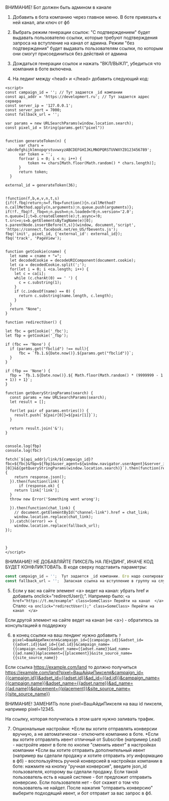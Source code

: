 ВНИМАНИЕ! Бот должен быть админом в канале

1) Добавить в бота компанию через главное меню. В боте привязать к ней канал, апи ключ от фб

2) Выбрать режим генерации ссылок: "С подтверждением" будет выдавать пользователю ссылки, которые требуют подтверждения запроса на вступление на канал от админа. Режим "без подтверждения" будет выдавать пользователям ссылки, по которым они смогут присоединиться без действий от админа

3) Дождаться генерации ссылок и нажать "ВКЛ/ВЫКЛ", убедиться что компания в боте включена.

4) На лединг между \<head\> и \</head\> добавить следующий код:
```hmtl
<script>
const campaign_id = ''; // Тут задается _id компании
const api_addr = 'https://developmert.ru'; // Тут задается адрес сервера
const server_ip = '127.0.0.1';
const server_port = 7000;
const fallback_url = '';

var params = new URLSearchParams(window.location.search);
const pixel_id = String(params.get("pixel"))


function generateToken(n) {
      var chars = 'abcdefghijklmnopqrstuvwxyzABCDEFGHIJKLMNOPQRSTUVWXYZ0123456789';
      var token = '';
      for(var i = 0; i < n; i++) {
          token += chars[Math.floor(Math.random() * chars.length)];
      }
      return token;
  }

external_id = generateToken(36);
  

!function(f,b,e,v,n,t,s)
{if(f.fbq)return;n=f.fbq=function(){n.callMethod?
n.callMethod.apply(n,arguments):n.queue.push(arguments)};
if(!f._fbq)f._fbq=n;n.push=n;n.loaded=!0;n.version='2.0';
n.queue=[];t=b.createElement(e);t.async=!0;
t.src=v;s=b.getElementsByTagName(e)[0];
s.parentNode.insertBefore(t,s)}(window, document,'script',
'https://connect.facebook.net/en_US/fbevents.js');
fbq('init', pixel_id, {'external_id': external_id});
fbq('track', 'PageView');


function getCookie(cname) {
  let name = cname + "=";
  let decodedCookie = decodeURIComponent(document.cookie);
  let ca = decodedCookie.split(';');
  for(let i = 0; i <ca.length; i++) {
    let c = ca[i];
    while (c.charAt(0) == ' ') {
      c = c.substring(1);
    }
    if (c.indexOf(name) == 0) {
      return c.substring(name.length, c.length);
    }
  }
  return "None";
}

function redirectUser() {

let fbc = getCookie('_fbc');
let fbp = getCookie('_fbp');

if (fbc == 'None') {
  if (params.get("fbclid") !== null){
      fbc = `fb.1.${Date.now()}.${params.get("fbclid")}`;
  }
}

if (fbp == 'None') {
  fbp = `fb.1.${Date.now()}.${ Math.floor(Math.random() * (9999999 - 1 + 1)) + 1}`;
}

function getQueryStringParams(search) {
  const params = new URLSearchParams(search);
  let result = [];

  for(let pair of params.entries()) {
    result.push(`${pair[0]}=${pair[1]}`);
  }

  return result.join('&');
}


console.log(fbp)
console.log(fbc)

fetch(`${api_addr}/link/${campaign_id}?fbc=${fbc}&fbp=${fbp}&user_agent=${window.navigator.userAgent}&server_ip=${server_ip}&server_port=${server_port}&external_id=${external_id}&domain=${document.location.href.split('?')[0]}&${getQueryStringParams(window.location.search)}`).then(function(response) {
    return response.json();
  }).then(function(link) {
      if (response.ok) {
    return link['link'];
  }
  throw new Error('Something went wrong');
     
  }).then(function(chat_link) {
    // document.getElementById("channel-link").href = chat_link;
    window.location.replace(chat_link);
  }).catch((error) => {
    window.location.replace(fallback_url);
});



}
</script>
```


ВНИМАНИЕ! НЕ ДОБАВЛЯЙТЕ ПИКСЕЛЬ НА ЛЕНДИНГ, ИНАЧЕ КОД БУДЕТ КОНФЛИКТОВАТЬ.
В коде сверху подставить параметры:
```javascript
const campaign_id = '';  Тут задается _id компании. Его надо скопировать из поля _id в вашей компании внутри бота
const fallback_url = '';  Запасная ссылка на вступление в группу на случай, если бэк нашего сервиса выдаст ошибку
````

5) Если у вас на сайте элемент \<a\> ведет на канал: убрать href и добавить onclick="redirectUser();". Например было:
`<a href="https://t.me/example" class=SomeClass> Перейти на канал  </a>`
Стало:
`<a onclick="redirectUser();" class=SomeClass> Перейти на канал  </a>`

Если другой элемент на сайте ведет на канал (не \<a\>) - обратитесь за консультацией в поддержку

6) в конец ссылки на ваш лендинг нужно добавить `?pixel=ВашАйдиПикселя&campaign_id={{campaign.id}}&adset_id={{adset.id}}&ad_id={{ad.id}}&campaign_name={{campaign.name}}&adset_name={{adset.name}}&ad_name={{ad.name}}&placement={{placement}}&site_source_name={{site_source_name}}`

Если ссылка https://example.com/land то должно получиться https://example.com/land?pixel=ВашАйдиПикселя&campaign_id={{campaign.id}}&adset_id={{adset.id}}&ad_id={{ad.id}}&campaign_name={{campaign.name}}&adset_name={{adset.name}}&ad_name={{ad.name}}&placement={{placement}}&site_source_name={{site_source_name}}

ВНИМАНИЕ! ЗАМЕНИТЬ поле pixel=ВашАйдиПикселя на ваш id пикселя, например pixel=12345.

На ссылку, которая получилась в этом шаге нужно заливать трафик.

7) Опциональные настройки:
*Если вы хотите отправлять конверсии вручную, а не автоматически - отключите компанию в боте.
*Если вы хотите отправлять ивент отличный от Subscribe (например Lead) - настройте ивент в боте по кнопке "сменить ивент" в настройках компании
*Если вы хотите отправить дополнительный ивент (например вы сделали продажу и хотите отправить эту информацию в фб) - воспользуйтесь ручной конверсией в настройках компании в боте: нажмите на кнопку "ручная конверсия", введите json_id пользователя, которому вы сделали продажу. Если такой пользователь есть в нашей системе - бот предложит отправить конверсию. Если пользователя нет - бот скажет о том что пользователь не найдет. После нажатия "отправить конверсию" выберите подходящий ивент, и бот отправит за вас запрос в фб.
